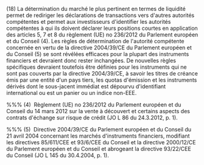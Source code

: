 (18) La détermination du marché le plus pertinent en termes de liquidité permet de rediriger les déclarations de transactions vers d'autres autorités compétentes et permet aux investisseurs d'identifier les autorités compétentes à qui ils doivent déclarer leurs positions courtes en application des articles 5, 7 et 8 du règlement (UE) no 236/2012 du Parlement européen et du Conseil (4). Les règles de détermination de l'autorité compétente concernée en vertu de la directive 2004/39/CE du Parlement européen et du Conseil (5) se sont révélées efficaces pour la plupart des instruments financiers et devraient donc rester inchangées. De nouvelles règles spécifiques devraient toutefois être définies pour les instruments qui ne sont pas couverts par la directive 2004/39/CE, à savoir les titres de créance émis par une entité d'un pays tiers, les quotas d'émission et les instruments dérivés dont le sous-jacent immédiat est dépourvu d'identifiant international ou est un panier ou un indice non-EEE.

%%% (4)  Règlement (UE) no 236/2012 du Parlement européen et du Conseil du 14 mars 2012 sur la vente à découvert et certains aspects des contrats d'échange sur risque de crédit (JO L 86 du 24.3.2012, p. 1).

%%% (5)  Directive 2004/39/CE du Parlement européen et du Conseil du 21 avril 2004 concernant les marchés d'instruments financiers, modifiant les directives 85/611/CEE et 93/6/CEE du Conseil et la directive 2000/12/CE du Parlement européen et du Conseil et abrogeant la directive 93/22/CEE du Conseil (JO L 145 du 30.4.2004, p. 1).